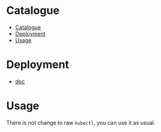 # Catalogue

- [Catalogue](#catalogue)
- [Deployment](#deployment)
- [Usage](#usage)

# Deployment
- [doc](deploy.md)
# Usage
There is not change to raw `kubectl`, you can use it as usual.
